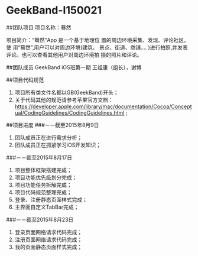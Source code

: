 # GeekBand-I150021

##团队项目
项目名称：蓦然

项目简介：“蓦然”App 是一个基于地理位 置的周边环境采集、发现、评论社区。使 用“蓦然”,用户可以对周边环境(建筑、 景点、街道、商铺.... )进行拍照,并发表 评论。也可以查看其他用户对周边环境拍 摄的照片和评论。

##团队成员
GeekBand iOS班第一期 王祖康（组长），谢博

##项目代码规范
1. 项目所有类文件名都以GB(GeekBand)开头；
2. 关于代码其他的规范请参考苹果官方文档：https://developer.apple.com/library/mac/documentation/Cocoa/Conceptual/CodingGuidelines/CodingGuidelines.html ;

##项目进度
###－－截至2015年8月9日
1. 团队成员正在进行需求分析；
2. 团队成员正在抓紧学习iOS开发知识；

###－－截至2015年8月17日
1. 项目整体框架搭建完成；
2. 项目功能优先级划分完成；
3. 项目功能任务拆解完成；
4. 项目代码规范整理完成；
4. 登录、注册静态页面样式完成；
5. 主界面自定义TabBar完成；

###－－截至2015年8月23日
1. 登录页面网络请求代码完成；
2. 注册页面网络请求代码完成；
3. 我的页面静态页面样式完成；





